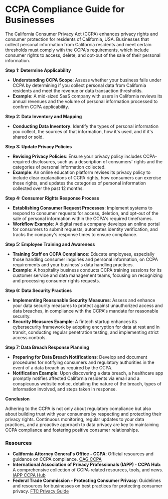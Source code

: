 # CCPA Compliance Guide for Businesses

The California Consumer Privacy Act (CCPA) enhances privacy rights and consumer protection for residents of California, USA. Businesses that collect personal information from California residents and meet certain thresholds must comply with the CCPA's requirements, which include consumer rights to access, delete, and opt-out of the sale of their personal information.

**Step 1: Determine Applicability**

- **Understanding CCPA Scope**: Assess whether your business falls under CCPA by determining if you collect personal data from California residents and meet the revenue or data transaction thresholds.
- **Example**: A mid-sized SaaS company with users in California reviews its annual revenues and the volume of personal information processed to confirm CCPA applicability.

**Step 2: Data Inventory and Mapping**

- **Conducting Data Inventory**: Identify the types of personal information you collect, the sources of that information, how it's used, and if it's shared or sold.

**Step 3: Update Privacy Policies**

- **Revising Privacy Policies**: Ensure your privacy policy includes CCPA-required disclosures, such as a description of consumers' rights and the categories of personal information collected.
- **Example**: An online education platform revises its privacy policy to include clear explanations of CCPA rights, how consumers can exercise those rights, and updates the categories of personal information collected over the past 12 months.

**Step 4: Consumer Rights Response Process**

- **Establishing Consumer Request Processes**: Implement systems to respond to consumer requests for access, deletion, and opt-out of the sale of personal information within the CCPA's required timeframes.
- **Workflow Example**: A digital media company develops an online portal for consumers to submit requests, automates identity verification, and tracks the company's response times to ensure compliance.

**Step 5: Employee Training and Awareness**

- **Training Staff on CCPA Compliance**: Educate employees, especially those handling consumer inquiries and personal information, on CCPA requirements and your business's data handling practices.
- **Example**: A hospitality business conducts CCPA training sessions for its customer service and data management teams, focusing on recognizing and processing consumer rights requests.

**Step 6: Data Security Practices**

- **Implementing Reasonable Security Measures**: Assess and enhance your data security measures to protect against unauthorized access and data breaches, in compliance with the CCPA's mandate for reasonable security.
- **Security Measures Example**: A fintech startup enhances its cybersecurity framework by adopting encryption for data at rest and in transit, conducting regular penetration testing, and implementing strict access controls.

**Step 7: Data Breach Response Planning**

- **Preparing for Data Breach Notifications**: Develop and document procedures for notifying consumers and regulatory authorities in the event of a data breach as required by the CCPA.
- **Notification Example**: Upon discovering a data breach, a healthcare app promptly notifies affected California residents via email and a conspicuous website notice, detailing the nature of the breach, types of information involved, and steps taken in response.

**Conclusion**

Adhering to the CCPA is not only about regulatory compliance but also about building trust with your consumers by respecting and protecting their privacy rights. Continuous monitoring, regular updates to your data practices, and a proactive approach to data privacy are key to maintaining CCPA compliance and fostering positive consumer relationships.

### Resources

- **California Attorney General's Office - CCPA**: Official resources and guidance on CCPA compliance. [OAG CCPA](https://oag.ca.gov/privacy/ccpa)
- **International Association of Privacy Professionals (IAPP) - CCPA Hub**: A comprehensive collection of CCPA-related resources, tools, and news. [IAPP CCPA Hub](https://iapp.org/resources/topics/ccpa/)
- **Federal Trade Commission - Protecting Consumer Privacy**: Guidelines and resources for businesses on best practices for protecting consumer privacy. [FTC Privacy Guide](https://www.ftc.gov/tips-advice/business-center/privacy-and-security)
